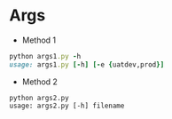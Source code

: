 # Args
- Method 1 <br>
````ruby
python args1.py -h
usage: args1.py [-h] [-e {uatdev,prod}]
````
- Method 2 <br>
````code
python args2.py
usage: args2.py [-h] filename
````
